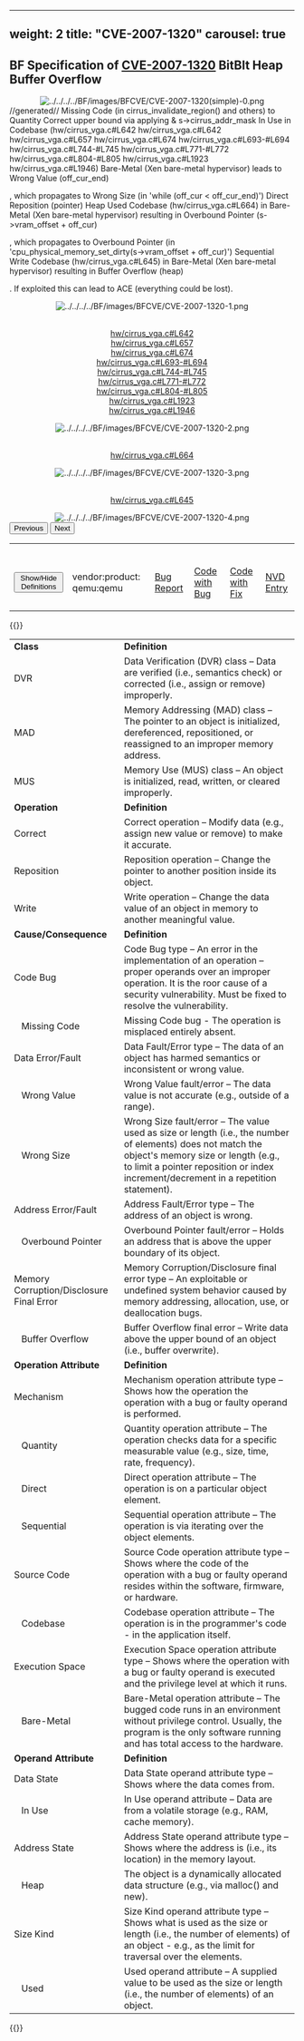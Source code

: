 
---
weight: 2
title: "CVE-2007-1320"
carousel: true
---

<script async="" src="https://www.googletagmanager.com/gtag/js?id=G-PJ364XPP9F">
</script>
<script>
	window.dataLayer = window.dataLayer || [];
	function gtag(){dataLayer.push(arguments);}
	gtag('js', new Date());
	gtag('config', 'G-PJ364XPP9F');
</script>


## BF Specification of [CVE-2007-1320](https://cve.mitre.org/cgi-bin/cvename.cgi?name=CVE-2007-1320) BitBlt Heap Buffer Overflow

<div>
<div class="row">
<div class="col-5">
<div>
<div style="text-align:center">
<img src="../../../../BF/images/BFCVE/CVE-2007-1320(simple)-0.png" alt="../../../../BF/images/BFCVE/CVE-2007-1320(simple)-0.png"/> 
		</div>
</div>

</div>
<div class="col">
<div class="row">
<div >
//generated//
Missing Code (in cirrus_invalidate_region() and others) to Quantity Correct upper bound via applying & s->cirrus_addr_mask In Use in Codebase (hw/cirrus_vga.c#L642
hw/cirrus_vga.c#L642
hw/cirrus_vga.c#L657
hw/cirrus_vga.c#L674
hw/cirrus_vga.c#L693-#L694
hw/cirrus_vga.c#L744-#L745
hw/cirrus_vga.c#L771-#L772
hw/cirrus_vga.c#L804-#L805
hw/cirrus_vga.c#L1923
hw/cirrus_vga.c#L1946) Bare-Metal (Xen bare-metal hypervisor) leads to Wrong Value (off_cur_end) 

, which propagates to Wrong Size (in 'while (off_cur < off_cur_end)') Direct Reposition (pointer) Heap Used Codebase (hw/cirrus_vga.c#L664) in Bare-Metal (Xen bare-metal hypervisor) resulting in Overbound Pointer (s->vram_offset + off_cur) 

, which propagates to Overbound Pointer (in  'cpu_physical_memory_set_dirty(s->vram_offset + off_cur)') Sequential Write Codebase (hw/cirrus_vga.c#L645) in Bare-Metal (Xen bare-metal hypervisor) resulting in Buffer Overflow (heap) 

. If exploited this can lead to ACE (everything could be lost).
</div>
</div>

<div class ="row">
<div>
<div id="carouselControls" class="carousel slide" data-interval="false" data-wrap="false">
<div class="carousel-inner">

<div class="carousel-item active" style="text-align:center">
				
<img src="../../../../BF/images/BFCVE/CVE-2007-1320-1.png" alt="../../../../BF/images/BFCVE/CVE-2007-1320-1.png"/> 
<td>

<br/>[hw/cirrus_vga.c#L642](https://github.com/rarnu/QEMU-s5l89xx-port/commit/b2eb849d4b1fdb6f35d5c46958c7f703cf64cfef#diff-770cc4137e9afc7b8f2d3f16028c920ae2e674106ee89824871643bfa58f777dL642)
<br/>[hw/cirrus_vga.c#L657](https://github.com/rarnu/QEMU-s5l89xx-port/commit/b2eb849d4b1fdb6f35d5c46958c7f703cf64cfef#diff-770cc4137e9afc7b8f2d3f16028c920ae2e674106ee89824871643bfa58f777dL657)
<br/>[hw/cirrus_vga.c#L674](https://github.com/rarnu/QEMU-s5l89xx-port/commit/b2eb849d4b1fdb6f35d5c46958c7f703cf64cfef#diff-770cc4137e9afc7b8f2d3f16028c920ae2e674106ee89824871643bfa58f777dL674)
<br/>[hw/cirrus_vga.c#L693-#L694](https://github.com/rarnu/QEMU-s5l89xx-port/commit/b2eb849d4b1fdb6f35d5c46958c7f703cf64cfef#diff-770cc4137e9afc7b8f2d3f16028c920ae2e674106ee89824871643bfa58f777dL693-L694)
<br/>[hw/cirrus_vga.c#L744-#L745](https://github.com/rarnu/QEMU-s5l89xx-port/commit/b2eb849d4b1fdb6f35d5c46958c7f703cf64cfef#diff-770cc4137e9afc7b8f2d3f16028c920ae2e674106ee89824871643bfa58f777dL744-L745)
<br/>[hw/cirrus_vga.c#L771-#L772](https://github.com/rarnu/QEMU-s5l89xx-port/commit/b2eb849d4b1fdb6f35d5c46958c7f703cf64cfef#diff-770cc4137e9afc7b8f2d3f16028c920ae2e674106ee89824871643bfa58f777dL771-L772)
<br/>[hw/cirrus_vga.c#L804-#L805](https://github.com/rarnu/QEMU-s5l89xx-port/commit/b2eb849d4b1fdb6f35d5c46958c7f703cf64cfef#diff-770cc4137e9afc7b8f2d3f16028c920ae2e674106ee89824871643bfa58f777dL804-L805)
<br/>[hw/cirrus_vga.c#L1923](https://github.com/rarnu/QEMU-s5l89xx-port/commit/b2eb849d4b1fdb6f35d5c46958c7f703cf64cfef#diff-770cc4137e9afc7b8f2d3f16028c920ae2e674106ee89824871643bfa58f777dL1923)
<br/>[hw/cirrus_vga.c#L1946](https://github.com/rarnu/QEMU-s5l89xx-port/commit/b2eb849d4b1fdb6f35d5c46958c7f703cf64cfef#diff-770cc4137e9afc7b8f2d3f16028c920ae2e674106ee89824871643bfa58f777dL1946)
</td>
			
</div>
			
<div class="carousel-item" style="text-align:center">
				
<img src="../../../../BF/images/BFCVE/CVE-2007-1320-2.png" alt="../../../../BF/images/BFCVE/CVE-2007-1320-2.png"/> 
<td>

<br/>[hw/cirrus_vga.c#L664](https://github.com/rarnu/QEMU-s5l89xx-port/commit/b2eb849d4b1fdb6f35d5c46958c7f703cf64cfef#diff-770cc4137e9afc7b8f2d3f16028c920ae2e674106ee89824871643bfa58f777dL644)
</td>
			
</div>
			
<div class="carousel-item" style="text-align:center">
				
<img src="../../../../BF/images/BFCVE/CVE-2007-1320-3.png" alt="../../../../BF/images/BFCVE/CVE-2007-1320-3.png"/> 
<td>

<br/>[hw/cirrus_vga.c#L645](https://github.com/rarnu/QEMU-s5l89xx-port/commit/b2eb849d4b1fdb6f35d5c46958c7f703cf64cfef#diff-770cc4137e9afc7b8f2d3f16028c920ae2e674106ee89824871643bfa58f777dL645)
</td>
			
</div>
			
<div class="carousel-item" style="text-align:center">
				
<img src="../../../../BF/images/BFCVE/CVE-2007-1320-4.png" alt="../../../../BF/images/BFCVE/CVE-2007-1320-4.png"/> 
</div>
			
</div>
<button class="carousel-control-prev" type="button" data-bs-target="#carouselControls" data-bs-slide="prev">
<span class="carousel-control-prev-icon" aria-hidden="true"></span>
<span class="visually-hidden">Previous</span>
</button>
<button class="carousel-control-next" type="button" data-bs-target="#carouselControls" data-bs-slide="next">
<span class="carousel-control-next-icon" aria-hidden="true"></span>
<span class="visually-hidden">Next</span>
</button>
</div>
</div>
</div>
</div>
</div>
</div>

<table>
<tr>
<td>

<br/><button class="btn btn-secondary" type="button" data-bs-toggle="collapse" data-bs-target="#collapseTable" aria-expanded="false" aria-controls="collapseTable">Show/Hide Definitions</button>
</td><td>

<br/>vendor:product: qemu:qemu
</td><td>

<br/>[Bug Report](https://lists.opensuse.org/archives/list/security-announce@lists.opensuse.org/message/4523S5QJR2GSDHZAA3ER67FQM6U7VH5R/)
</td><td>

<br/>[Code with Bug](https://github.com/rarnu/QEMU-s5l89xx-port/commit/b2eb849d4b1fdb6f35d5c46958c7f703cf64cfef#diff-770cc4137e9afc7b8f2d3f16028c920ae2e674106ee89824871643bfa58f777)
</td><td>

<br/>[Code with Fix](https://github.com/rarnu/QEMU-s5l89xx-port/commit/b2eb849d4b1fdb6f35d5c46958c7f703cf64cfef#diff-770cc4137e9afc7b8f2d3f16028c920ae2e674106ee89824871643bfa58f777)
</td><td>

<br/>[NVD Entry](https://nvd.nist.gov/vuln/detail/CVE-2007-1320)
</td>
</tr>
</table>

{{<rawhtml>}}
<div class="collapse" id="collapseTable">
<table>
		<tr>
		<td>
				<strong>Class</strong>
			</td>
	<td>
				<strong>Definition</strong>
			</td>
	</tr>
	<tr>
		<td>DVR</td>
	<td>Data Verification (DVR) class – Data are verified (i.e., semantics check) or corrected (i.e., assign or remove) improperly.</td>
	</tr>
	<tr>
		<td>MAD</td>
	<td>Memory Addressing (MAD) class – The pointer to an object is initialized, dereferenced, repositioned, or reassigned to an improper memory address.</td>
	</tr>
	<tr>
		<td>MUS</td>
	<td>Memory Use (MUS) class – An object is initialized, read, written, or cleared improperly.</td>
	</tr>
	<tr>
		<td>
				<strong>Operation</strong>
			</td>
	<td>
				<strong>Definition</strong>
			</td>
	</tr>
	<tr>
		<td>Correct</td>
	<td>Correct operation – Modify data (e.g., assign new value or remove) to make it accurate.</td>
	</tr>
	<tr>
		<td>Reposition</td>
	<td>Reposition operation – Change the pointer to another position inside its object.</td>
	</tr>
	<tr>
		<td>Write</td>
	<td>Write operation – Change the data value of an object in memory to another meaningful value.</td>
	</tr>
	<tr>
		<td>
				<strong>Cause/Consequence</strong>
			</td>
	<td>
				<strong>Definition</strong>
			</td>
	</tr>
	<tr>
		<td>Code Bug</td>
	<td>Code Bug type – An error in the implementation of an operation – proper operands over an improper operation. It is the roor cause of a security vulnerability. Must be fixed to resolve the vulnerability.</td>
	</tr>
	<tr>
		<td>   Missing Code</td>
	<td>Missing Code bug - The operation is misplaced entirely absent.</td>
	</tr>
	<tr>
		<td>Data Error/Fault</td>
	<td>Data Fault/Error type – The data of an object has harmed semantics or inconsistent or wrong value.</td>
	</tr>
	<tr>
		<td>   Wrong Value</td>
	<td>Wrong Value fault/error – The data value is not accurate (e.g., outside of a range).</td>
	</tr>
	<tr>
		<td>   Wrong Size</td>
	<td>Wrong Size fault/error – The value used as size or length (i.e., the number of elements) does not match the object's memory size or length (e.g., to limit a pointer reposition or index increment/decrement in a repetition statement).</td>
	</tr>
	<tr>
		<td>Address Error/Fault</td>
	<td>Address Fault/Error type – The address of an object is wrong.</td>
	</tr>
	<tr>
		<td>   Overbound Pointer</td>
	<td>Overbound Pointer fault/error – Holds an address that is above the upper boundary of its object.</td>
	</tr>
	<tr>
		<td>Memory Corruption/Disclosure Final Error</td>
	<td>Memory Corruption/Disclosure final error type – An exploitable or undefined system behavior caused by memory addressing, allocation, use, or deallocation bugs.</td>
	</tr>
	<tr>
		<td>   Buffer Overflow</td>
	<td>Buffer Overflow final error – Write data above the upper bound of an object (i.e., buffer overwrite).</td>
	</tr>
	<tr>
		<td>
				<strong>Operation Attribute</strong>
			</td>
	<td>
				<strong>Definition</strong>
			</td>
	</tr>
	<tr>
		<td>Mechanism</td>
	<td>Mechanism operation attribute type – Shows how the operation the operation with a bug or faulty operand is performed.</td>
	</tr>
	<tr>
		<td>   Quantity</td>
	<td>Quantity operation attribute – The operation checks data for a specific measurable value (e.g., size, time, rate, frequency).</td>
	</tr>
	<tr>
		<td>   Direct</td>
	<td>Direct operation attribute – The operation is on a particular object element.</td>
	</tr>
	<tr>
		<td>   Sequential</td>
	<td>Sequential operation attribute – The operation is via iterating over the object elements.</td>
	</tr>
	<tr>
		<td>Source Code</td>
	<td>Source Code operation attribute type – Shows where the code of the operation with a bug or faulty operand resides within the software, firmware, or hardware.</td>
	</tr>
	<tr>
		<td>   Codebase</td>
	<td>Codebase operation attribute – The operation is in the programmer's code - in the application itself.</td>
	</tr>
	<tr>
		<td>Execution Space</td>
	<td>Execution Space operation attribute type – Shows where the operation with a bug or faulty operand is executed and the privilege level at which it runs.</td>
	</tr>
	<tr>
		<td>   Bare-Metal</td>
	<td>Bare-Metal operation attribute – The bugged code runs in an environment without privilege control. Usually, the program is the only software running and has total access to the hardware.</td>
	</tr>
	<tr>
		<td>
				<strong>Operand Attribute</strong>
			</td>
	<td>
				<strong>Definition</strong>
			</td>
	</tr>
	<tr>
		<td>Data State</td>
	<td>Data State operand attribute type – Shows where the data comes from.</td>
	</tr>
	<tr>
		<td>   In Use</td>
	<td>In Use operand attribute – Data are from a volatile storage (e.g., RAM, cache memory).</td>
	</tr>
	<tr>
		<td>Address State</td>
	<td>Address State operand attribute type – Shows where the address is (i.e., its location) in the memory layout.</td>
	</tr>
	<tr>
		<td>   Heap</td>
	<td>The object is a dynamically allocated data structure (e.g., via malloc() and new).</td>
	</tr>
	<tr>
		<td>Size Kind</td>
	<td>Size Kind operand attribute type – Shows what is used as the size or length (i.e., the number of elements) of an object - e.g., as the limit for traversal over the elements.</td>
	</tr>
	<tr>
		<td>   Used</td>
	<td>Used operand attribute – A supplied value to be used as the size or length (i.e., the number of elements) of an object.</td>
	</tr>
	
</table>
</div>
{{</rawhtml>}}
	